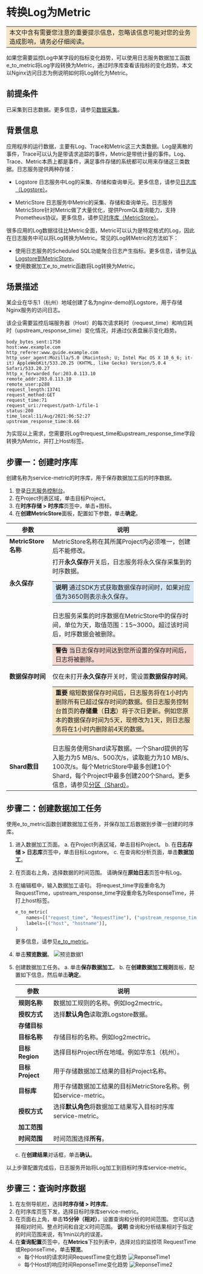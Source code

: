 # 转换Log为Metric

<table><tr><td bgcolor="#f8e5c5">本文中含有需要您注意的重要提示信息，忽略该信息可能对您的业务造成影响，请务必仔细阅读。</td></tr></table>

如果您需要监控Log中某字段的指标变化趋势，可以使用日志服务数据加工函数e_to_metric将Log字段转换为Metric，通过时序库查看该指标的变化趋势。本文以Nginx访问日志为例说明如何将Log转化为Metric。

## 前提条件
已采集到日志数据。更多信息，请参见[数据采集](https://help.aliyun.com/document_detail/28981.htm?spm=a2c4g.11186623.0.0.1b423ddev09znR#concept-ikm-ql5-vdb)。
## 背景信息
应用程序的运行数据，主要有Log、Trace和Metric这三大类数据。Log是离散的事件，Trace可以认为是带请求追踪的事件，Metric是带统计量的事件。Log、Trace、Metric本质上都是事件，满足事件存储的系统都可以用来存储这三类数据。日志服务提供两种存储：
* Logstore
  日志服务中Log的采集、存储和查询单元。更多信息，请参见[日志库（Logstore）](https://help.aliyun.com/document_detail/48874.htm?spm=a2c4g.11186623.0.0.1b427c6f5LMb0N#concept-btb-4qn-vdb)。

* MetricStore
  日志服务中Metric的采集、存储和查询单元。日志服务MetricStore针对Metric做了大量优化，提供PromQL查询能力，支持Prometheus协议。更多信息，请参见[时序库（MetricStore）](https://help.aliyun.com/document_detail/171723.htm?spm=a2c4g.11186623.0.0.1b421665yJbaWq#concept-2538930)。

很多应用的Log数据往往比Metric全面，Metric可以认为是特定格式的Log，因此在日志服务中可以将Log转换为Metric。常见的Log转Metric的方法如下：
* 使用日志服务的Scheduled SQL功能聚合日志产生指标。更多信息，请参见[从Logstore到MetricStore](https://help.aliyun.com/document_detail/286459.htm?spm=a2c4g.11186623.0.0.1b42192cpPnZDa#task-2098745)。
* 使用数据加工e_to_metric函数将Log转换为Metric。

## 场景描述

某企业在华东1（杭州）地域创建了名为nginx-demo的Logstore，用于存储Nginx服务的访问日志。

该企业需要监控后端服务器（Host）的每次请求耗时（request_time）和响应耗时（upstream_response_time）变化情况，并通过仪表盘展示变化趋势。
```
body_bytes_sent:1750
host:www.example.com
http_referer:www.guide.example.com
http_user_agent:Mozilla/5.0 (Macintosh; U; Intel Mac OS X 10_6_6; it-it) AppleWebKit/533.20.25 (KHTML, like Gecko) Version/5.0.4 Safari/533.20.27
http_x_forwarded_for:203.0.113.10
remote_addr:203.0.113.10
remote_user:p288
request_length:13741
request_method:GET
request_time:71
request_uri:/request/path-1/file-1
status:200
time_local:11/Aug/2021:06:52:27
upstream_response_time:0.66
```
为实现以上需求，您需要将Log中request_time和upstream_response_time字段转换为Metric，并打上Host标签。

## 步骤一：创建时序库
创建名称为service-metric的时序库，用于保存数据加工后的时序数据。

1. 登录[日志服务控制台](https://sls.console.aliyun.com/lognext/profile)。
2. 在Project列表区域，单击目标Project。
3. 在**时序存储 > 时序库**页签中，单击+图标。
4. 在**创建MetricStore**面板，配置如下参数，单击**确定**。


 | **参数**| **说明** |
  | -------| --------- |
  | **MetricStore名称** | MetricStore名称在其所属Project内必须唯一，创建后不能修改。 |
  | **永久保存** | 打开**永久保存**开关后，日志服务将永久保存采集到的时序数据。<br><table><tr><td bgcolor="#d6e7f8">**说明** 通过SDK方式获取数据保存时间时，如果对应值为3650则表示永久保存。</td></tr></table>|
  | **数据保存时间** | 日志服务采集的时序数据在MetricStore中的保存时间，单位为天，取值范围：15~3000。超过该时间后，时序数据会被删除。<br><table><tr><td bgcolor="#f6d8d0">**警告** 当日志保存时间达到您所设置的保存时间后，日志将被删除。</td></tr></table>仅在未打开**永久保存**开关时，需设置**数据保存时间**。<table><tr><td bgcolor="#f8e5c5">**重要** 缩短数据保存时间后，日志服务将在1小时内删除所有已超过保存时间的数据。但日志服务控制台首页的**存储量**（**日志**）将于次日更新。例如您原本的数据保存时间为5天，现修改为1天，则日志服务将在1小时内删除前4天的数据。</td></tr></table>|
  | **Shard数目** | 日志服务使用Shard读写数据。一个Shard提供的写入能力为5 MB/s、500次/s，读取能力为10 MB/s、100次/s。每个MetricStore中最多创建10个Shard，每个Project中最多创建200个Shard。更多信息，请参见[分区（Shard）](https://help.aliyun.com/document_detail/28976.htm?spm=a2c4g.11186623.0.0.1b424c78manSeS#concept-wnn-rqn-vdb)。 |



## 步骤二：创建数据加工任务
使用e_to_metric函数创建数据加工任务，并保存加工后数据到步骤一创建的时序库。

1. 进入数据加工页面。
  a. 在Project列表区域，单击目标Project。
  b. 在**日志存储 > 日志库**页签中，单击目标Logstore。
  c. 在查询和分析页面，单击**数据加工**。
2. 在页面右上角，选择数据的时间范围。
请确保在**原始日志**页签中有Log。
3. 在编辑框中，输入数据加工语句。
将request_time字段重命名为RequestTime，upstream_response_time字段重命名为ResponseTime，并打上host标签。
    ```python
    e_to_metric(
        names=[("request_time", "RequestTime"), ("upstream_response_time", "ResponseTime")],
        labels=[("host", "hostname")],
    )
    ```
    更多信息，请参见[e_to_metric](https://help.aliyun.com/document_detail/125484.htm?spm=a2c4g.11186623.0.0.1b421283FwBl0i#section-u7i-ymg-jzp)。
4. 单击**预览数据**。
 ![预览数据1](/img/dataprocessdemo/文本解析/预览数据1.png)

5. 创建数据加工任务。
  a. 单击**保存数据加工**。
  b. 在**创建数据加工规则**面板，配置如下信息，然后单击**确定**。

    | 参数| 说明 |
    | -------| --------- |
    | **规则名称** | 数据加工规则的名称。例如log2mectric。 |
    | **授权方式** | 选择**默认角色**读取源Logstore数据。 |
    | **存储目标** |
    | **目标名称** | 存储目标的名称。例如log2mectric。 |
    | **目标Region** | 选择目标Project所在地域。例如华东1（杭州）。 |
    | **目标Project** | 用于存储数据加工结果的目标Project名称。 |
    | **目标库** | 用于存储数据加工结果的目标MetricStore名称。例如service-metric。 |
    | **授权方式** | 选择**默认角色**将数据加工结果写入目标时序库service-metric。 |
    | **加工范围** |
    | **时间范围** | 时间范围选择**所有**。|

    c. 在**创建结果**对话框，单击**确认**。

以上步骤配置完成后，日志服务开始将Log加工到目标时序库service-metric。

## 步骤三：查询时序数据
1. 在左侧导航栏，选择**时序存储 > 时序库**。
2. 在时序库页签下发，选择目标时序库service-metric。
3. 在页面右上角，单击**15分钟（相对）**，设置查询和分析的时间范围。
  您可以选择相对时间、整点时间和自定义时间范围。
  **说明** 查询和分析结果相对于指定的时间范围来说，有1min以内的误差。
4. 在**查询配置**页签中，在**Metrics**下拉列表中，选择对应的监控项    RequestTime或ReponseTime，单击**预览**。
     * 每个Host的请求时间RequestTime变化趋势
       ![ReponseTime1](/img/dataprocessdemo/文本解析/预览数据2.jpg)
     * 每个Host的响应时间ReponseTime变化趋势
         ![ReponseTime2](/img/dataprocessdemo/文本解析/预览数据3.jpg)